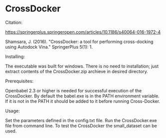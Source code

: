 # CrossDocker

Citation:

https://springerplus.springeropen.com/articles/10.1186/s40064-016-1972-4

Shamsara, J. (2016). "CrossDocker: a tool for performing cross-docking using Autodock Vina." SpringerPlus 5(1): 1.

Installing:

The executable was built for windows. There is no need to installation; just extract contents of the CrossDocker.zip archieve in desired directory.

Prerequisites:

Openbabel 2.3 or higher is needed for successful execution of the CrossDocker. By default the babel.exe is in the PATH environment variable. If it is not in the PATH it should be added to it before running Cross-Docker.

Usage:

Set the parameters defined in the config.txt file.
Run the CrossDocker.exe file from command line.
To test the CrossDocker the small_dataset can be used.

